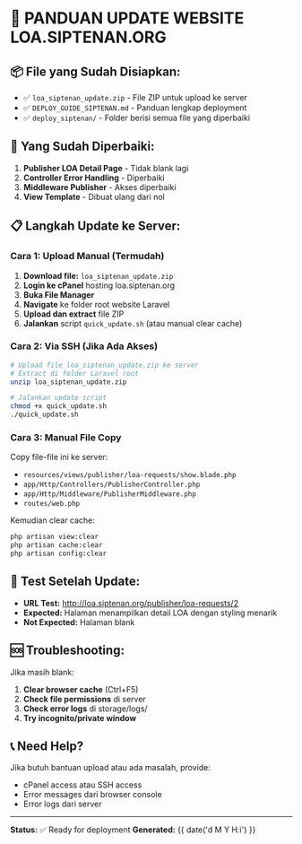 # 🚀 PANDUAN UPDATE WEBSITE LOA.SIPTENAN.ORG

## 📦 File yang Sudah Disiapkan:
- ✅ `loa_siptenan_update.zip` - File ZIP untuk upload ke server
- ✅ `DEPLOY_GUIDE_SIPTENAN.md` - Panduan lengkap deployment
- ✅ `deploy_siptenan/` - Folder berisi semua file yang diperbaiki

## 🔧 Yang Sudah Diperbaiki:
1. **Publisher LOA Detail Page** - Tidak blank lagi
2. **Controller Error Handling** - Diperbaiki
3. **Middleware Publisher** - Akses diperbaiki
4. **View Template** - Dibuat ulang dari nol

## 📋 Langkah Update ke Server:

### Cara 1: Upload Manual (Termudah)
1. **Download file:** `loa_siptenan_update.zip`
2. **Login ke cPanel** hosting loa.siptenan.org
3. **Buka File Manager**
4. **Navigate** ke folder root website Laravel
5. **Upload dan extract** file ZIP
6. **Jalankan** script `quick_update.sh` (atau manual clear cache)

### Cara 2: Via SSH (Jika Ada Akses)
```bash
# Upload file loa_siptenan_update.zip ke server
# Extract di folder Laravel root
unzip loa_siptenan_update.zip

# Jalankan update script
chmod +x quick_update.sh
./quick_update.sh
```

### Cara 3: Manual File Copy
Copy file-file ini ke server:
- `resources/views/publisher/loa-requests/show.blade.php`
- `app/Http/Controllers/PublisherController.php`
- `app/Http/Middleware/PublisherMiddleware.php`
- `routes/web.php`

Kemudian clear cache:
```bash
php artisan view:clear
php artisan cache:clear
php artisan config:clear
```

## 🧪 Test Setelah Update:
- **URL Test:** http://loa.siptenan.org/publisher/loa-requests/2
- **Expected:** Halaman menampilkan detail LOA dengan styling menarik
- **Not Expected:** Halaman blank

## 🆘 Troubleshooting:
Jika masih blank:
1. **Clear browser cache** (Ctrl+F5)
2. **Check file permissions** di server
3. **Check error logs** di storage/logs/
4. **Try incognito/private window**

## 📞 Need Help?
Jika butuh bantuan upload atau ada masalah, provide:
- cPanel access atau SSH access
- Error messages dari browser console
- Error logs dari server

---
**Status:** ✅ Ready for deployment
**Generated:** {{ date('d M Y H:i') }}
